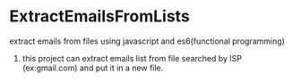 # ExtractEmailsFromLists
extract emails from files using javascript and es6(functional programming)
1. this project can extract emails list from file searched by ISP (ex:gmail.com) and put it in a new file.
